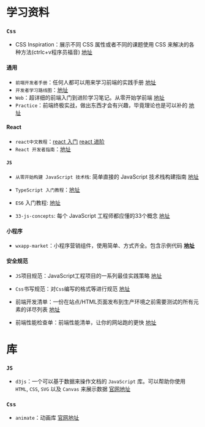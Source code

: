 # 学习资料

### `Css`

- CSS Inspiration：展示不同 CSS 属性或者不同的课题使用 CSS 来解决的各种方法(ctrlc+v程序员福音) [地址](https://chokcoco.github.io/CSS-Inspiration/#/)

#### 通用

- `前端开发者手册`：任何人都可以用来学习前端的实践手册 [地址](https://dwqs.gitbooks.io/frontenddevhandbook/content/)
- `开发者学习路线图`：[地址](https://github.com/kamranahmedse/developer-roadmap)
- `Web`：超详细的前端入门到进阶学习笔记。从零开始学前端 [地址](https://github.com/qianguyihao/Web)
- `Practice`：前端终极实战，做出东西才会有兴趣，毕竟理论也是可以补的 [地址](https://github.com/mintsweet/practice)

#### React

- `react中文教程`：[react 入门](http://yiminghe.me/learning-react/tutorial/zh-cn/intro.html#/) [react 进阶](http://yiminghe.me/learning-react/tutorial/zh-cn/advanced.html#/)
- `React 开发者指南`：[地址](https://github.com/adam-golab/react-developer-roadmap/blob/master/README-CN.md)

#### `JS`

- `从零开始构建 JavaScript 技术栈`: 简单直接的 JavaScript 技术栈构建指南 [地址](https://github.com/xitu/js-stack-from-scratch)

- `TypeScript 入门教程`：[地址](https://github.com/xcatliu/typescript-tutorial)

- `ES6` 入门教程: [地址](https://es6.ruanyifeng.com/)

- `33-js-concepts`: 每个 JavaScript 工程师都应懂的33个概念 [地址](https://github.com/stephentian/33-js-concepts)

  

#### 小程序

- `wxapp-market`：小程序营销组件，使用简单、方式齐全。包含示例代码 **[地址](https://github.com/o2team/wxapp-market)**

#### 安全规范

- `JS`项目规范：JavaScript工程项目的一系列最佳实践策略 [地址](https://github.com/elsewhencode/project-guidelines/blob/master/README-zh.md)
- `Css`书写规范：对`Css`编写的格式等进行规范 [地址](https://github.com/cssdream/css-creating)
- 前端开发清单：一份在站点/HTML页面发布到生产环境之前需要测试的所有元素的详尽列表 [地址](https://github.com/JohnsenZhou/Front-End-Checklist)

- 前端性能检查单：前端性能清单，让你的网站跑的更快 [地址](https://github.com/thedaviddias/Front-End-Performance-Checklist)






# 库

### `JS`

- `d3js`：一个可以基于数据来操作文档的 `JavaScript` 库。可以帮助你使用 `HTML`, `CSS`, `SVG` 以及 `Canvas` 来展示数据 [官网地址](https://www.d3js.org.cn/)



### `Css`

- `animate`：动画库 [官网地址](https://animate.style/)

